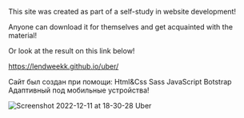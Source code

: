 This site was created as part of a self-study in website development! 

Anyone can download it for themselves and get acquainted with the material!

Or look at the result on this link below!

https://lendweekk.github.io/uber/

Сайт был создан при помощи:
Html&Css
Sass
JavaScript
Botstrap
Адаптивный под мобильные устройства!

![Screenshot 2022-12-11 at 18-30-28 Uber](https://user-images.githubusercontent.com/109064092/206915957-77245c43-f8bb-46a2-9ef2-460b05a32c8c.png)
